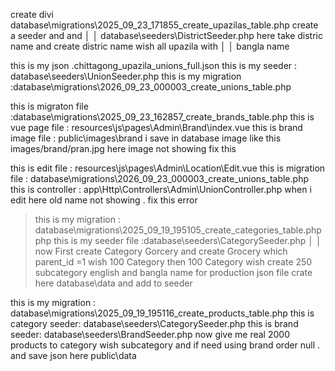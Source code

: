 create divi
database\migrations\2025_09_23_171855_create_upazilas_table.php create a seeder and and                          │
│   database\seeders\DistrictSeeder.php here take distric name and create distric name wish all upazila with         │
│   bangla name


this is my json .chittagong_upazila_unions_full.json this is my seeder : database\seeders\UnionSeeder.php
this is my migration :database\migrations\2026_09_23_000003_create_unions_table.php



this is migraton file :database\migrations\2025_09_23_162857_create_brands_table.php
this is vue page file : resources\js\pages\Admin\Brand\index.vue 
this is brand image file : public\images\brand 
i save in database image like this images/brand/pran.jpg 
here image not showing fix this 


this is edit file : resources\js\pages\Admin\Location\Edit.vue 
this is migration file : database\migrations\2026_09_23_000003_create_unions_table.php
this is controller : app\Http\Controllers\Admin\UnionController.php 
when i edit here old name not showing . fix this error 



 > this is my migration  : database\migrations\2025_09_19_195105_create_categories_table.php
 php this is my seeder file :database\seeders\CategorySeeder.php                             │
│   now  First create Category Gorcery and create Grocery which parent_id =1  wish 100 Category then 100 Category wish create  250 subcategory english and bangla name  for production   json file crate here   database\data and add to seeder




this is my migration : database\migrations\2025_09_19_195116_create_products_table.php
this is category seeder: database\seeders\CategorySeeder.php 
this is brand seeder: database\seeders\BrandSeeder.php 
now give me real 2000 products to category wish subcategory and if need using brand order null . 
and save json here public\data
